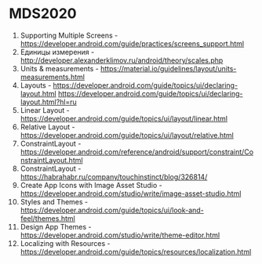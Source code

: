 # MDS2020

1. Supporting Multiple Screens - https://developer.android.com/guide/practices/screens_support.html
2. Единицы измерения - http://developer.alexanderklimov.ru/android/theory/scales.php
3. Units & measurements - https://material.io/guidelines/layout/units-measurements.html
4. Layouts - https://developer.android.com/guide/topics/ui/declaring-layout.html
https://developer.android.com/guide/topics/ui/declaring-layout.html?hl=ru
5. Linear Layout - https://developer.android.com/guide/topics/ui/layout/linear.html
6. Relative Layout - https://developer.android.com/guide/topics/ui/layout/relative.html
7. ConstraintLayout - https://developer.android.com/reference/android/support/constraint/ConstraintLayout.html
8. ConstraintLayout - https://habrahabr.ru/company/touchinstinct/blog/326814/
9. Create App Icons with Image Asset Studio - https://developer.android.com/studio/write/image-asset-studio.html
10. Styles and Themes - https://developer.android.com/guide/topics/ui/look-and-feel/themes.html
11. Design App Themes - https://developer.android.com/studio/write/theme-editor.html
12. Localizing with Resources - https://developer.android.com/guide/topics/resources/localization.html